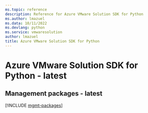 ```yaml
---
ms.topic: reference
description: Reference for Azure VMware Solution SDK for Python
ms.author: lmazuel
ms.data: 10/11/2022
ms.devlang: python
ms.service: vmwaresolution
author: lmazuel
title: Azure VMware Solution SDK for Python
---
```

# Azure VMware Solution SDK for Python - latest

## Management packages - latest
[!INCLUDE [mgmt-packages](vmware-solution-mgmt-index.md)]